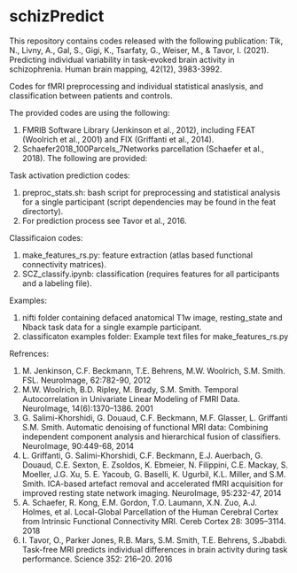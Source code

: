 # schizPredict
This repository contains codes released with the following publication: Tik, N., Livny, A., Gal, S., Gigi, K., Tsarfaty, G., Weiser, M., & Tavor, I. (2021). Predicting individual variability in task‐evoked brain activity in schizophrenia. Human brain mapping, 42(12), 3983-3992.

Codes for fMRI preprocessing and individual statistical anaslysis, and classification between patients and controls.

The provided codes are using the following:

1. FMRIB Software Library (Jenkinson et al., 2012), including FEAT (Woolrich et al., 2001) and FIX (Griffanti et al., 2014).
2. Schaefer2018_100Parcels_7Networks parcellation (Schaefer et al., 2018).
The following are provided:

Task activation prediction codes:

1. preproc_stats.sh: bash script for preprocessing and statistical analysis for a single participant (script dependencies may be found in the feat directorty).
2. For prediction process see Tavor et al., 2016.

Classificaion codes:

1. make_features_rs.py: feature extraction (atlas based functional connectivity matrices).
2. SCZ_classify.ipynb: classification (requires features for all participants and a labeling file).

Examples:

1. nifti folder containing defaced anatomical T1w image, resting_state and Nback task data for a single example participant.
2. classificaton examples folder: Example text files for make_features_rs.py

Refrences:

1. M. Jenkinson, C.F. Beckmann, T.E. Behrens, M.W. Woolrich, S.M. Smith. FSL. NeuroImage, 62:782-90, 2012
2. M.W. Woolrich, B.D. Ripley, M. Brady, S.M. Smith. Temporal Autocorrelation in Univariate Linear Modeling of FMRI Data. NeuroImage, 14(6):1370–1386. 2001
3. G. Salimi-Khorshidi, G. Douaud, C.F. Beckmann, M.F. Glasser, L. Griffanti S.M. Smith. Automatic denoising of functional MRI data: Combining independent component    analysis and hierarchical fusion of classifiers. NeuroImage, 90:449-68, 2014
4. L. Griffanti, G. Salimi-Khorshidi, C.F. Beckmann, E.J. Auerbach, G. Douaud, C.E. Sexton, E. Zsoldos, K. Ebmeier, N. Filippini, C.E. Mackay, S. Moeller, J.G. Xu, 5. E. Yacoub, G. Baselli, K. Ugurbil, K.L. Miller, and S.M. Smith. ICA-based artefact removal and accelerated fMRI acquisition for improved resting state network imaging. NeuroImage, 95:232-47, 2014
6. A. Schaefer, R. Kong, E.M. Gordon, T.O. Laumann, X.N. Zuo, A.J. Holmes, et al. Local-Global Parcellation of the Human Cerebral Cortex from Intrinsic Functional Connectivity MRI. Cereb Cortex 28: 3095–3114. 2018
7. I. Tavor, O., Parker Jones, R.B. Mars, S.M. Smith, T.E. Behrens, S.Jbabdi. Task-free MRI predicts individual differences in brain activity during task performance. Science 352: 216–20. 2016
